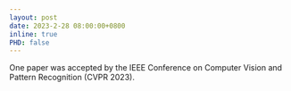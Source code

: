 ```yaml
---
layout: post
date: 2023-2-28 08:00:00+0800
inline: true
PHD: false
---
```

One paper was accepted by the IEEE Conference on Computer Vision and Pattern Recognition (CVPR 2023). 
